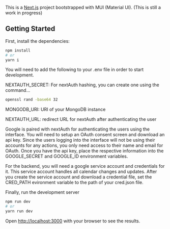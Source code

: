 This is a [Next.js](https://nextjs.org/) project bootstrapped with MUI (Material UI). (This is still a work in progress) 

## Getting Started

First, install the dependencies:

```bash
npm install
# or
yarn i
```
You will need to add the following to your .env file in order to start development.

NEXTAUTH_SECRET: For nextAuth hashing, you can create one using the command...

```bash
openssl rand -base64 32
```

MONGODB_URI: URI of your MongoDB instance

NEXTAUTH_URL: redirect URL for nextAuth after authenticating the user

Google is paired with nextAuth for authenticating the users using the interface. You will need to setup an OAuth consent screen and download an api key. Since the users logging into the interface will not be using their accounts for any actions, you only need access to their name and email for OAuth. Once you have the api key, place the respective information into the GOOGLE_SECRET and GOOGLE_ID environment variables.

For the backend, you will need a google service account and credentials for it. This service account handles all calendar changes and updates. After you create the service account and download a credential file, set the CRED_PATH evironment variable to the path of your cred.json file.


Finally, run the development server
```bash
npm run dev
# or
yarn run dev
```

Open [http://localhost:3000](http://localhost:3000) with your browser to see the results.
